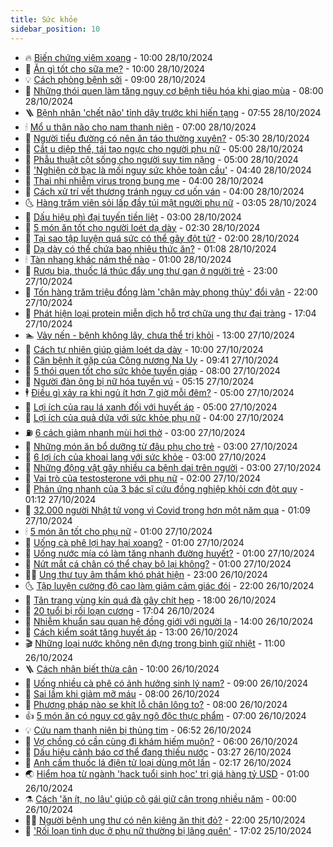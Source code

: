 ```yaml
---
title: Sức khỏe
sidebar_position: 10
---
```


<!-- vnexpress-suc-khoe:START -->
- 🔥 [Biến chứng viêm xoang](https://vnexpress.net/bien-chung-viem-xoang-4809341.html) - 10:00 28/10/2024
- 🥰 [Ăn gì tốt cho sữa mẹ?](https://vnexpress.net/an-gi-tot-cho-sua-me-4809311.html) - 10:00 28/10/2024
- 💡 [Cách phòng bệnh sởi](https://vnexpress.net/cach-phong-benh-soi-4809208.html) - 09:00 28/10/2024
- 🤗 [Những thói quen làm tăng nguy cơ bệnh tiêu hóa khi giao mùa](https://vnexpress.net/nhung-thoi-quen-lam-tang-nguy-co-benh-tieu-hoa-khi-giao-mua-4809237.html) - 08:00 28/10/2024
- 🪜 [Bệnh nhân &#39;chết não&#39; tỉnh dậy trước khi hiến tạng](https://vnexpress.net/benh-nhan-chet-nao-tinh-day-truoc-khi-hien-tang-4809325.html) - 07:55 28/10/2024
- 🕯 [Mổ u thân não cho nam thanh niên](https://vnexpress.net/mo-u-than-nao-cho-nam-thanh-nien-4809286.html) - 07:00 28/10/2024
- 🤭 [Người tiểu đường có nên ăn táo thường xuyên?](https://vnexpress.net/nguoi-tieu-duong-co-nen-an-tao-thuong-xuyen-4809231.html) - 05:30 28/10/2024
- 👀 [Cắt u diệp thể, tái tạo ngực cho người phụ nữ](https://vnexpress.net/cat-u-diep-the-tai-tao-nguc-cho-nguoi-phu-nu-4809103.html) - 05:00 28/10/2024
- 🌋 [Phẫu thuật cột sống cho người suy tim nặng](https://vnexpress.net/phau-thuat-cot-song-cho-nguoi-suy-tim-nang-4808782.html) - 05:00 28/10/2024
- 🫶 [&#39;Nghiện cờ bạc là mối nguy sức khỏe toàn cầu&#39;](https://vnexpress.net/nghien-co-bac-la-moi-nguy-suc-khoe-toan-cau-4809267.html) - 04:40 28/10/2024
- 🦆 [Thai nhi nhiễm virus trong bụng mẹ](https://vnexpress.net/thai-nhi-nhiem-virus-trong-bung-me-4809158.html) - 04:00 28/10/2024
- 🚀 [Cách xử trí vết thương tránh nguy cơ uốn ván](https://vnexpress.net/cach-xu-tri-vet-thuong-tranh-nguy-co-uon-van-4804848.html) - 04:00 28/10/2024
- 🌜 [Hàng trăm viên sỏi lấp đầy túi mật người phụ nữ](https://vnexpress.net/hang-tram-vien-soi-lap-day-tui-mat-nguoi-phu-nu-4809140.html) - 03:05 28/10/2024
- 🧰 [Dấu hiệu phì đại tuyến tiền liệt](https://vnexpress.net/dau-hieu-phi-dai-tuyen-tien-liet-4808779.html) - 03:00 28/10/2024
- 💫 [5 món ăn tốt cho người loét dạ dày](https://vnexpress.net/5-mon-an-tot-cho-nguoi-loet-da-day-4809111.html) - 02:30 28/10/2024
- 🌝 [Tại sao tập luyện quá sức có thể gây đột tử?](https://vnexpress.net/tai-sao-tap-luyen-qua-suc-co-the-gay-dot-tu-4808274.html) - 02:00 28/10/2024
- 🗽 [Dạ dày có thể chứa bao nhiêu thức ăn?](https://vnexpress.net/da-day-co-the-chua-bao-nhieu-thuc-an-4808280.html) - 01:08 28/10/2024
- 🕯 [Tàn nhang khác nám thế nào](https://vnexpress.net/tan-nhang-khac-nam-the-nao-4808776.html) - 01:00 28/10/2024
- 🦅 [Rượu bia, thuốc lá thúc đẩy ung thư gan ở người trẻ](https://vnexpress.net/ruou-bia-thuoc-la-thuc-day-ung-thu-gan-o-nguoi-tre-4808801.html) - 23:00 27/10/2024
- 🦆 [Tốn hàng trăm triệu đồng làm &#39;chân mày phong thủy&#39; đổi vận](https://vnexpress.net/ton-hang-tram-trieu-dong-lam-chan-may-phong-thuy-doi-van-4808521.html) - 22:00 27/10/2024
- 🎊 [Phát hiện loại protein miễn dịch hỗ trợ chữa ung thư đại tràng](https://vnexpress.net/phat-hien-loai-protein-mien-dich-ho-tro-chua-ung-thu-dai-trang-4808601.html) - 17:04 27/10/2024
- 🏊 [Vảy nến - bệnh không lây, chưa thể trị khỏi](https://vnexpress.net/vay-nen-benh-khong-lay-chua-the-tri-khoi-4809014.html) - 13:00 27/10/2024
- 📝 [Cách tự nhiên giúp giảm loét dạ dày](https://vnexpress.net/cach-tu-nhien-giup-giam-loet-da-day-4808385.html) - 10:00 27/10/2024
- 💯 [Căn bệnh ít gặp của Công nương Na Uy](https://vnexpress.net/can-benh-hiem-gap-cua-cong-nuong-na-uy-4809046.html) - 09:41 27/10/2024
- 🌊 [5 thói quen tốt cho sức khỏe tuyến giáp](https://vnexpress.net/5-thoi-quen-tot-cho-suc-khoe-tuyen-giap-4807331.html) - 08:00 27/10/2024
- 🚀 [Người đàn ông bị nữ hóa tuyến vú](https://vnexpress.net/nguoi-dan-ong-bi-nu-hoa-tuyen-vu-4808820.html) - 05:15 27/10/2024
- 🕴 [Điều gì xảy ra khi ngủ ít hơn 7 giờ mỗi đêm?](https://vnexpress.net/dieu-gi-xay-ra-khi-ngu-it-hon-7-gio-moi-dem-4808877.html) - 05:00 27/10/2024
- 🗽 [Lợi ích của rau lá xanh đối với huyết áp](https://vnexpress.net/loi-ich-cua-rau-la-xanh-doi-voi-huyet-ap-4808816.html) - 05:00 27/10/2024
- 🎡 [Lợi ích của quả dứa với sức khỏe phụ nữ](https://vnexpress.net/loi-ich-cua-qua-dua-voi-suc-khoe-phu-nu-4807603.html) - 04:00 27/10/2024
- ⛽️ [6 cách giảm nhanh mùi hơi thở](https://vnexpress.net/6-cach-giam-nhanh-mui-hoi-tho-4808862.html) - 03:00 27/10/2024
- 🦆 [Những món ăn bổ dưỡng từ đậu phụ cho trẻ](https://vnexpress.net/nhung-mon-an-bo-duong-tu-dau-phu-cho-tre-4808792.html) - 03:00 27/10/2024
- 🤩 [6 lợi ích của khoai lang với sức khỏe](https://vnexpress.net/6-loi-ich-cua-khoai-lang-voi-suc-khoe-4808773.html) - 03:00 27/10/2024
- 🦒 [Những động vật gây nhiều ca bệnh dại trên người](https://vnexpress.net/nhung-dong-vat-gay-nhieu-ca-benh-dai-tren-nguoi-4808691.html) - 03:00 27/10/2024
- 💫 [Vai trò của testosterone với phụ nữ](https://vnexpress.net/vai-tro-cua-testosterone-voi-phu-nu-4808595.html) - 02:00 27/10/2024
- 🐘 [Phản ứng nhanh của 3 bác sĩ cứu đồng nghiệp khỏi cơn đột quỵ](https://vnexpress.net/phan-ung-nhanh-cua-3-bac-si-cuu-dong-nghiep-khoi-con-dot-quy-4808875.html) - 01:12 27/10/2024
- 🚀 [32.000 người Nhật tử vong vì Covid trong hơn một năm qua](https://vnexpress.net/32-000-nguoi-nhat-tu-vong-vi-covid-trong-hon-mot-nam-qua-4808882.html) - 01:09 27/10/2024
- 🕯 [5 món ăn tốt cho phụ nữ](https://vnexpress.net/5-mon-an-tot-cho-phu-nu-4808864.html) - 01:00 27/10/2024
- 🦏 [Uống cà phê lợi hay hại xoang?](https://vnexpress.net/uong-ca-phe-loi-hay-hai-xoang-4808861.html) - 01:00 27/10/2024
- 🦄 [Uống nước mía có làm tăng nhanh đường huyết?](https://vnexpress.net/uong-nuoc-mia-co-lam-tang-nhanh-duong-huyet-4808696.html) - 01:00 27/10/2024
- 🦒 [Nứt mắt cá chân có thể chạy bộ lại không?](https://vnexpress.net/nut-mat-ca-chan-co-the-chay-bo-lai-khong-4808610.html) - 01:00 27/10/2024
- 👨‍🏫 [Ung thư tụy âm thầm khó phát hiện](https://vnexpress.net/ung-thu-tuy-am-tham-kho-phat-hien-4808791.html) - 23:00 26/10/2024
- 🌜 [Tập luyện cường độ cao làm giảm cảm giác đói](https://vnexpress.net/tap-luyen-cuong-do-cao-lam-giam-cam-giac-doi-4808163.html) - 22:00 26/10/2024
- 🚀 [Tân trang vùng kín quá đà gây chít hẹp](https://vnexpress.net/tan-trang-vung-kin-qua-da-gay-chit-hep-4806641.html) - 18:00 26/10/2024
- 💃 [20 tuổi bị rối loạn cương](https://vnexpress.net/20-tuoi-bi-roi-loan-cuong-4808079.html) - 17:04 26/10/2024
- 💯 [Nhiễm khuẩn sau quan hệ đồng giới với người lạ](https://vnexpress.net/nhiem-khuan-sau-quan-he-dong-gioi-voi-nguoi-la-4807691.html) - 14:00 26/10/2024
- 🤔 [Cách kiểm soát tăng huyết áp](https://vnexpress.net/cach-kiem-soat-tang-huyet-ap-4808389.html) - 13:00 26/10/2024
- 🎬 [Những loại nước không nên đựng trong bình giữ nhiệt](https://vnexpress.net/nhung-loai-nuoc-khong-nen-dung-trong-binh-giu-nhiet-4808609.html) - 11:00 26/10/2024
- 🪜 [Cách nhận biết thừa cân](https://vnexpress.net/cach-nhan-biet-thua-can-4808743.html) - 10:00 26/10/2024
- 🦣 [Uống nhiều cà phê có ảnh hưởng sinh lý nam?](https://vnexpress.net/uong-nhieu-ca-phe-co-anh-huong-sinh-ly-nam-4808732.html) - 09:00 26/10/2024
- 🧐 [Sai lầm khi giảm mỡ máu](https://vnexpress.net/sai-lam-khi-giam-mo-mau-4808710.html) - 08:00 26/10/2024
- 🤡 [Phương pháp nào se khít lỗ chân lông to?](https://vnexpress.net/phuong-phap-nao-se-khit-lo-chan-long-to-4808699.html) - 08:00 26/10/2024
- 👍 [5 món ăn có nguy cơ gây ngộ độc thực phẩm](https://vnexpress.net/5-mon-an-co-nguy-co-gay-ngo-doc-thuc-pham-4808731.html) - 07:00 26/10/2024
- 💡 [Cứu nam thanh niên bị thủng tim](https://vnexpress.net/cuu-nam-thanh-nien-bi-thung-tim-4808712.html) - 06:52 26/10/2024
- 💯 [Vợ chồng có cần cùng đi khám hiếm muộn?](https://vnexpress.net/vo-chong-co-can-cung-di-kham-hiem-muon-4808667.html) - 06:00 26/10/2024
- 🧠 [Dấu hiệu cảnh báo cơ thể đang thiếu nước](https://vnexpress.net/dau-hieu-canh-bao-co-the-dang-thieu-nuoc-4808391.html) - 03:27 26/10/2024
- 🎡 [Anh cấm thuốc lá điện tử loại dùng một lần](https://vnexpress.net/anh-cam-thuoc-la-dien-tu-loai-dung-mot-lan-4808606.html) - 02:17 26/10/2024
- 🌏 [Hiểm họa từ ngành &#39;hack tuổi sinh học&#39; trị giá hàng tỷ USD](https://vnexpress.net/hiem-hoa-tu-nganh-hack-tuoi-sinh-hoc-tri-gia-hang-ty-usd-4808516.html) - 01:00 26/10/2024
- ⚗️ [Cách &#39;ăn ít, no lâu&#39; giúp cô gái giữ cân trong nhiều năm](https://vnexpress.net/cach-an-it-no-lau-giup-co-gai-giu-can-trong-nhieu-nam-4807501.html) - 00:00 26/10/2024
- 👨‍🏫 [Người bệnh ung thư có nên kiêng ăn thịt đỏ?](https://vnexpress.net/nguoi-benh-ung-thu-co-nen-kieng-an-thit-do-4808250.html) - 22:00 25/10/2024
- 🤖 [&#39;Rối loạn tình dục ở phụ nữ thường bị lãng quên&#39;](https://vnexpress.net/roi-loan-tinh-duc-o-phu-nu-thuong-bi-lang-quen-4808387.html) - 17:02 25/10/2024<!-- vnexpress-suc-khoe:END -->
